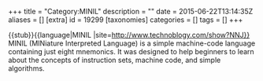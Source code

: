 +++
title = "Category:MINIL"
description = ""
date = 2015-06-22T13:14:35Z
aliases = []
[extra]
id = 19299
[taxonomies]
categories = []
tags = []
+++

{{stub}}{{language|MINIL
|site=http://www.technoblogy.com/show?NNJ}}
MINIL (MINiature Interpreted Language) is a simple machine-code language containing just eight mnemonics. It was designed to help beginners to learn about the concepts of instruction sets, machine code, and simple algorithms.
